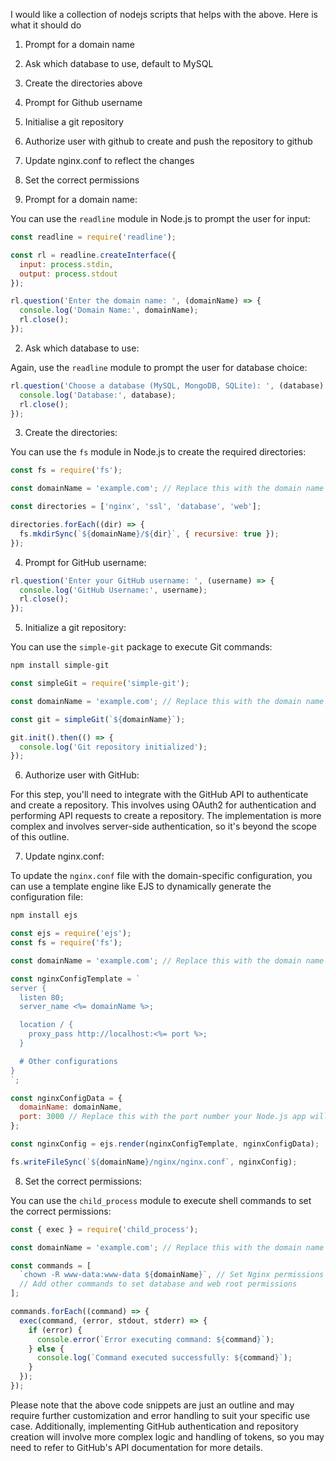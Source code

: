 I would like a collection of nodejs scripts that helps with the above. Here is what it should do
1. Prompt for a domain name
2. Ask which database to use, default to MySQL
3. Create the directories above
4. Prompt for Github username
5. Initialise a git repository
6. Authorize user with github to create and push the repository to github
7. Update nginx.conf to reflect the changes
8. Set the correct permissions


1. Prompt for a domain name:

You can use the `readline` module in Node.js to prompt the user for input:

```javascript
const readline = require('readline');

const rl = readline.createInterface({
  input: process.stdin,
  output: process.stdout
});

rl.question('Enter the domain name: ', (domainName) => {
  console.log('Domain Name:', domainName);
  rl.close();
});
```

2. Ask which database to use:

Again, use the `readline` module to prompt the user for database choice:

```javascript
rl.question('Choose a database (MySQL, MongoDB, SQLite): ', (database) => {
  console.log('Database:', database);
  rl.close();
});
```

3. Create the directories:

You can use the `fs` module in Node.js to create the required directories:

```javascript
const fs = require('fs');

const domainName = 'example.com'; // Replace this with the domain name obtained from user input

const directories = ['nginx', 'ssl', 'database', 'web'];

directories.forEach((dir) => {
  fs.mkdirSync(`${domainName}/${dir}`, { recursive: true });
});
```

4. Prompt for GitHub username:

```javascript
rl.question('Enter your GitHub username: ', (username) => {
  console.log('GitHub Username:', username);
  rl.close();
});
```

5. Initialize a git repository:

You can use the `simple-git` package to execute Git commands:

```bash
npm install simple-git
```

```javascript
const simpleGit = require('simple-git');

const domainName = 'example.com'; // Replace this with the domain name obtained from user input

const git = simpleGit(`${domainName}`);

git.init().then(() => {
  console.log('Git repository initialized');
});
```

6. Authorize user with GitHub:

For this step, you'll need to integrate with the GitHub API to authenticate and create a repository. This involves using OAuth2 for authentication and performing API requests to create a repository. The implementation is more complex and involves server-side authentication, so it's beyond the scope of this outline.

7. Update nginx.conf:

To update the `nginx.conf` file with the domain-specific configuration, you can use a template engine like EJS to dynamically generate the configuration file:

```bash
npm install ejs
```

```javascript
const ejs = require('ejs');
const fs = require('fs');

const domainName = 'example.com'; // Replace this with the domain name obtained from user input

const nginxConfigTemplate = `
server {
  listen 80;
  server_name <%= domainName %>;

  location / {
    proxy_pass http://localhost:<%= port %>;
  }

  # Other configurations
}
`;

const nginxConfigData = {
  domainName: domainName,
  port: 3000 // Replace this with the port number your Node.js app will listen on
};

const nginxConfig = ejs.render(nginxConfigTemplate, nginxConfigData);

fs.writeFileSync(`${domainName}/nginx/nginx.conf`, nginxConfig);
```

8. Set the correct permissions:

You can use the `child_process` module to execute shell commands to set the correct permissions:

```javascript
const { exec } = require('child_process');

const domainName = 'example.com'; // Replace this with the domain name obtained from user input

const commands = [
  `chown -R www-data:www-data ${domainName}`, // Set Nginx permissions
  // Add other commands to set database and web root permissions
];

commands.forEach((command) => {
  exec(command, (error, stdout, stderr) => {
    if (error) {
      console.error(`Error executing command: ${command}`);
    } else {
      console.log(`Command executed successfully: ${command}`);
    }
  });
});
```

Please note that the above code snippets are just an outline and may require further customization and error handling to suit your specific use case. Additionally, implementing GitHub authentication and repository creation will involve more complex logic and handling of tokens, so you may need to refer to GitHub's API documentation for more details.